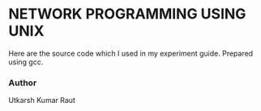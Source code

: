 # NETWORK PROGRAMMING USING UNIX
Here are the source code which I used in my experiment guide. Prepared using gcc.


### Author
Utkarsh Kumar Raut
